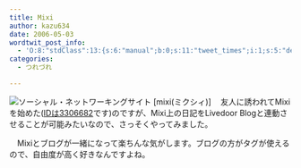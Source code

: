 ```yaml
---
title: Mixi
author: kazu634
date: 2006-05-03
wordtwit_post_info:
  - 'O:8:"stdClass":13:{s:6:"manual";b:0;s:11:"tweet_times";i:1;s:5:"delay";i:0;s:7:"enabled";i:1;s:10:"separation";s:2:"60";s:7:"version";s:3:"3.7";s:14:"tweet_template";b:0;s:6:"status";i:2;s:6:"result";a:0:{}s:13:"tweet_counter";i:2;s:13:"tweet_log_ids";a:1:{i:0;i:2333;}s:9:"hash_tags";a:0:{}s:8:"accounts";a:1:{i:0;s:7:"kazu634";}}'
categories:
  - つれづれ

---
```

<div class="section">
<p>
<a href="http://mixi.jp/home.pl" onclick="__gaTracker('send', 'event', 'outbound-article', 'http://mixi.jp/home.pl', '');" target="_blank"><img alt="ソーシャル・ネットワーキングサイト [mixi(ミクシィ)]" align="left" src="http://img.simpleapi.net/small/http://mixi.jp/home.pl" border="0" /></a>
</p></p> 
  
<p>
    　友人に誘われてMixiを始めた(<a href="http://mixi.jp/show_friend.pl?id=3306682" onclick="__gaTracker('send', 'event', 'outbound-article', 'http://mixi.jp/show_friend.pl?id=3306682', 'IDは3306682');" target="blank">IDは3306682</a>です)のですが、Mixi上の日記をLivedoor Blogと連動させることが可能みたいなので、さっそくやってみました。
</p></p> 
  
<p>
    　Mixiとブログが一緒になって楽ちんな気がします。ブログの方がタグが使えるので、自由度が高く好きなんですよね。
</p>
</div>
